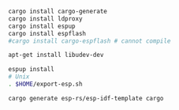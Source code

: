 
```bash
cargo install cargo-generate
cargo install ldproxy
cargo install espup
cargo install espflash
#cargo install cargo-espflash # cannot compile
```

```bash
apt-get install libudev-dev
```


```bash
espup install
# Unix
. $HOME/export-esp.sh
```

```bash
cargo generate esp-rs/esp-idf-template cargo
```

```bash
```

```bash
```

```bash
```

```bash
```

